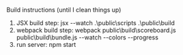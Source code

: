 Build instructions (until I clean things up)

1. JSX build step: jsx --watch .\public\scripts .\public\build
2. webpack build step: webpack public\build\scoreboard.js
   public\build\bundle.js --watch --colors --progress
3. run server: npm start
